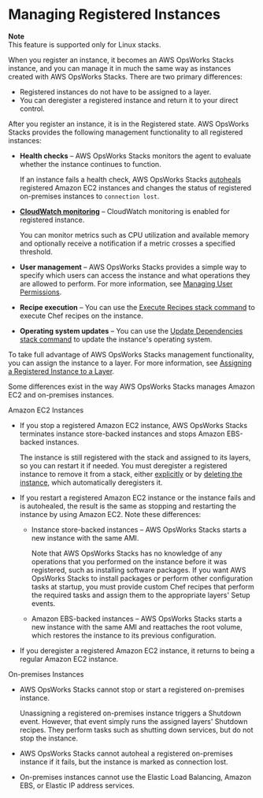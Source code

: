 # Managing Registered Instances<a name="registered-instances-manage"></a>

**Note**  
This feature is supported only for Linux stacks\.

When you register an instance, it becomes an AWS OpsWorks Stacks instance, and you can manage it in much the same way as instances created with AWS OpsWorks Stacks\. There are two primary differences:
+ Registered instances do not have to be assigned to a layer\.
+ You can deregister a registered instance and return it to your direct control\.

After you register an instance, it is in the Registered state\. AWS OpsWorks Stacks provides the following management functionality to all registered instances:
+ **Health checks** – AWS OpsWorks Stacks monitors the agent to evaluate whether the instance continues to function\.

  If an instance fails a health check, AWS OpsWorks Stacks [autoheals](workinginstances-autohealing.md) registered Amazon EC2 instances and changes the status of registered on\-premises instances to `connection lost`\.
+ **[CloudWatch monitoring](monitoring-cloudwatch.md)** – CloudWatch monitoring is enabled for registered instance\.

  You can monitor metrics such as CPU utilization and available memory and optionally receive a notification if a metric crosses a specified threshold\.
+ **User management** – AWS OpsWorks Stacks provides a simple way to specify which users can access the instance and what operations they are allowed to perform\. For more information, see [Managing User Permissions](opsworks-security-users.md)\.
+ **Recipe execution** – You can use the [Execute Recipes stack command](workingstacks-commands.md) to execute Chef recipes on the instance\.
+ **Operating system updates** – You can use the [Update Dependencies stack command](workingstacks-commands.md) to update the instance's operating system\.

To take full advantage of AWS OpsWorks Stacks management functionality, you can assign the instance to a layer\. For more information, see [Assigning a Registered Instance to a Layer](registered-instances-assign.md)\.

Some differences exist in the way AWS OpsWorks Stacks manages Amazon EC2 and on\-premises instances\.

Amazon EC2 Instances  
+ If you stop a registered Amazon EC2 instance, AWS OpsWorks Stacks terminates instance store\-backed instances and stops Amazon EBS\-backed instances\.

  The instance is still registered with the stack and assigned to its layers, so you can restart it if needed\. You must deregister a registered instance to remove it from a stack, either [explicitly](registered-instances-deregister.md) or by [deleting the instance](workinginstances-delete.md), which automatically deregisters it\.
+ If you restart a registered Amazon EC2 instance or the instance fails and is autohealed, the result is the same as stopping and restarting the instance by using Amazon EC2\. Note these differences:
  + Instance store\-backed instances – AWS OpsWorks Stacks starts a new instance with the same AMI\.

    Note that AWS OpsWorks Stacks has no knowledge of any operations that you performed on the instance before it was registered, such as installing software packages\. If you want AWS OpsWorks Stacks to install packages or perform other configuration tasks at startup, you must provide custom Chef recipes that perform the required tasks and assign them to the appropriate layers' Setup events\.
  + Amazon EBS\-backed instances – AWS OpsWorks Stacks starts a new instance with the same AMI and reattaches the root volume, which restores the instance to its previous configuration\.
+ If you deregister a registered Amazon EC2 instance, it returns to being a regular Amazon EC2 instance\.

On\-premises Instances  
+ AWS OpsWorks Stacks cannot stop or start a registered on\-premises instance\.

  Unassigning a registered on\-premises instance triggers a Shutdown event\. However, that event simply runs the assigned layers' Shutdown recipes\. They perform tasks such as shutting down services, but do not stop the instance\.
+ AWS OpsWorks Stacks cannot autoheal a registered on\-premises instance if it fails, but the instance is marked as connection lost\.
+ On\-premises instances cannot use the Elastic Load Balancing, Amazon EBS, or Elastic IP address services\.